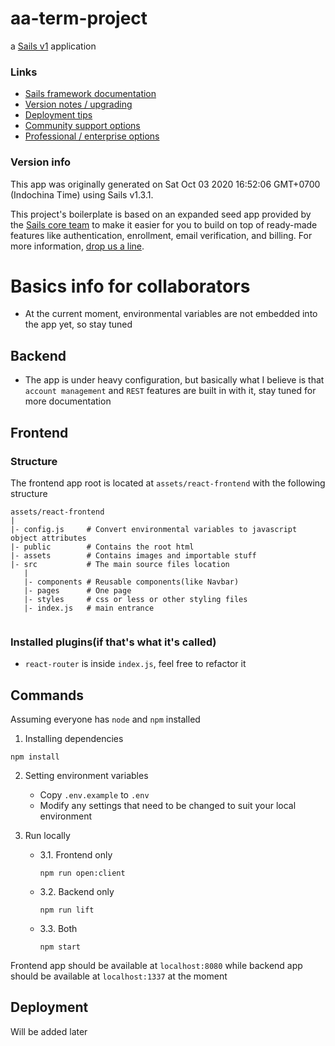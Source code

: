 # aa-term-project

a [Sails v1](https://sailsjs.com) application


### Links

+ [Sails framework documentation](https://sailsjs.com/get-started)
+ [Version notes / upgrading](https://sailsjs.com/documentation/upgrading)
+ [Deployment tips](https://sailsjs.com/documentation/concepts/deployment)
+ [Community support options](https://sailsjs.com/support)
+ [Professional / enterprise options](https://sailsjs.com/enterprise)


### Version info

This app was originally generated on Sat Oct 03 2020 16:52:06 GMT+0700 (Indochina Time) using Sails v1.3.1.

<!-- Internally, Sails used [`sails-generate@2.0.0`](https://github.com/balderdashy/sails-generate/tree/v2.0.0/lib/core-generators/new). -->


This project's boilerplate is based on an expanded seed app provided by the [Sails core team](https://sailsjs.com/about) to make it easier for you to build on top of ready-made features like authentication, enrollment, email verification, and billing.  For more information, [drop us a line](https://sailsjs.com/support).


<!--
Note:  Generators are usually run using the globally-installed `sails` CLI (command-line interface).  This CLI version is _environment-specific_ rather than app-specific, thus over time, as a project's dependencies are upgraded or the project is worked on by different developers on different computers using different versions of Node.js, the Sails dependency in its package.json file may differ from the globally-installed Sails CLI release it was originally generated with.  (Be sure to always check out the relevant [upgrading guides](https://sailsjs.com/upgrading) before upgrading the version of Sails used by your app.  If you're stuck, [get help here](https://sailsjs.com/support).)
-->

# Basics info for collaborators
- At the current moment, environmental variables are not embedded into the app yet, so stay tuned

## Backend
- The app is under heavy configuration, but basically what I believe is that `account management` and `REST` features are built in with it, stay tuned for more documentation

## Frontend

### Structure

The frontend app root is located at `assets/react-frontend` with the following structure

```
assets/react-frontend
|
|- config.js     # Convert environmental variables to javascript object attributes
|- public        # Contains the root html
|- assets        # Contains images and importable stuff
|- src           # The main source files location
   |
   |- components # Reusable components(like Navbar)
   |- pages      # One page
   |- styles     # css or less or other styling files
   |- index.js   # main entrance 


```

### Installed plugins(if that's what it's called)
- `react-router` is inside `index.js`, feel free to refactor it

## Commands
Assuming everyone has `node` and `npm` installed

1. Installing dependencies
```
npm install
```

2. Setting environment variables
    - Copy `.env.example` to `.env`
    - Modify any settings that need to be changed to suit your local environment

3. Run locally

    - 3.1. Frontend only 
        ```
        npm run open:client
        ```
    - 3.2. Backend only 
        ```
        npm run lift
        ```
    - 3.3. Both 
        ```
        npm start
        ```
Frontend app should be available at `localhost:8080` while backend app should be available at `localhost:1337` at the moment

## Deployment

Will be added later